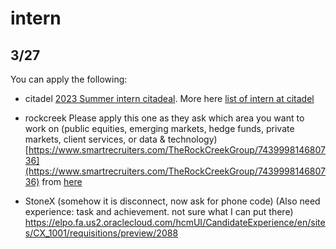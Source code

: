 # intern
## 3/27


You can apply the following:<br>
- citadel
[2023 Summer intern citadeal](https://www.citadel.com/careers/details/equities-citadel-associate-program-summer-internship-2023-us/). More here [list of intern at citadel](https://www.citadel.com/careers/open-positions/positions-for-students/?keyword=Intern)

- rockcreek
Please apply this one as they ask which area you want to work on (public equities, emerging markets, hedge funds, private markets, client services, or data & technology)
[https://www.smartrecruiters.com/TheRockCreekGroup/743999814680736](https://www.smartrecruiters.com/TheRockCreekGroup/743999814680736)
from 
[here](https://therockcreekgroup.com/jobs/)

- StoneX (somehow it is disconnect, now ask for phone code) (Also need experience: task and achievement. not sure what I can put there)
https://elpo.fa.us2.oraclecloud.com/hcmUI/CandidateExperience/en/sites/CX_1001/requisitions/preview/2088
